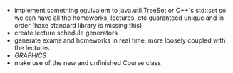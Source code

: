 - implement something equivalent to java.util.TreeSet or C++'s std::set so we can have all the homeworks, lectures, etc guaranteed unique and in order (haxe standard library is missing this)
- create lecture schedule generators
- generate exams and homeworks in real time, more loosely coupled with the lectures
- *GRAPHICS*
- make use of the new and unfinished Course class